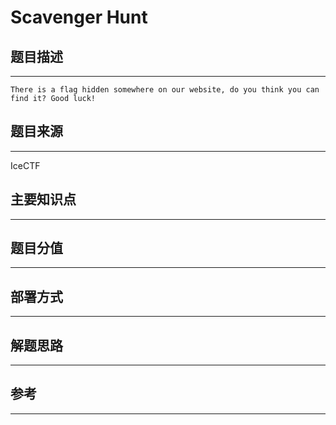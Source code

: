 # Scavenger Hunt

## 题目描述
---
```
There is a flag hidden somewhere on our website, do you think you can find it? Good luck! 
```

## 题目来源
---
IceCTF

## 主要知识点
---


## 题目分值
---


## 部署方式
---


## 解题思路
---


## 参考
---
